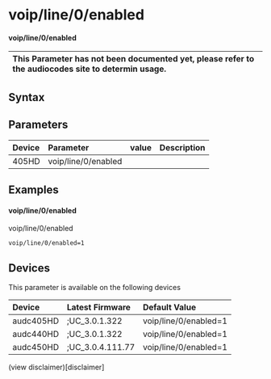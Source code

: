 ﻿---
description: voip/line/0/enabled
search: false
---

# voip/line/0/enabled

#### voip/line/0/enabled


| This Parameter has not been documented yet, please refer to the audiocodes site to determin usage.  | 
| :--- |

## Syntax

## Parameters
|Device|Parameter|value|Description|
|:---|:---|:---|:---|
| 405HD | voip/line/0/enabled |  |  |

## Examples
#### voip/line/0/enabled

voip/line/0/enabled

```
voip/line/0/enabled=1
```

## Devices
This parameter is available on the following devices

| Device | Latest Firmware | Default Value |
|:---|:---|:---|
| audc405HD | ;UC_3.0.1.322 | voip/line/0/enabled=1 
| audc440HD | ;UC_3.0.1.322 | voip/line/0/enabled=1 
| audc450HD | ;UC_3.0.4.111.77 | voip/line/0/enabled=1 

(view disclaimer)[disclaimer]
